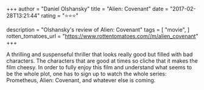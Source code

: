 +++
author = "Daniel Olshansky"
title = "Alien: Covenant"
date = "2017-02-28T13:21:44"
rating = "⭐⭐⭐"

description = "Olshansky's review of Alien: Covenant"
tags = [
    "movie",
]
rotten_tomatoes_url = "https://www.rottentomatoes.com//m/alien_covenant"
+++

A thrilling and suspenseful thriller that looks really good but filled with bad characters. The characters that are good at times so cliche that it makes the film cheesy. In order to fully enjoy this film and understand what seems to be the whole plot, one has to sign up to watch the whole series: Prometheus, Alien: Covenant, and whatever else is coming.
